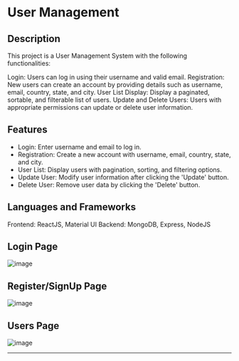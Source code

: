 # User Management

## Description
This project is a User Management System with the following functionalities:

Login: Users can log in using their username and valid email.
Registration: New users can create an account by providing details such as username, email, country, state, and city.
User List Display: Display a paginated, sortable, and filterable list of users.
Update and Delete Users: Users with appropriate permissions can update or delete user information.

## Features
* Login: Enter username and email to log in.
* Registration: Create a new account with username, email, country, state, and city.
* User List: Display users with pagination, sorting, and filtering options.
* Update User: Modify user information after clicking the 'Update' button.
* Delete User: Remove user data by clicking the 'Delete' button.

## Languages and Frameworks
Frontend: ReactJS, Material UI
Backend: MongoDB, Express, NodeJS


## Login Page
![image](https://github.com/kashishfatima253/interview-assessment/assets/128344656/a47345f0-e6d8-4aab-b3e3-2fecdda870e2)


## Register/SignUp Page
![image](https://github.com/kashishfatima253/interview-assessment/assets/128344656/74cbe05d-680f-4392-8c3c-2b71648ec827)


## Users Page
![image](https://github.com/kashishfatima253/interview-assessment/assets/128344656/bdf1d52d-41b5-4835-9a73-ad138cabae92)


---

